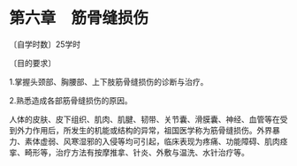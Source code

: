 # 第六章　筋骨缝损伤

〔自学时数〕25学时

〔目的要求〕

1.掌握头颈部、胸腰部、上下肢筋骨缝损伤的诊断与治疗。

2.熟悉造成各部筋骨缝损伤的原因。

人体的皮肤、皮下组织、肌肉、肌腱、韧带、关节囊、滑膜囊、神经、血管等在受到外力作用后，所发生的机能或结构的异常，祖国医学称为筋骨缝损伤。外界暴力、素体虚弱、风寒湿邪的入侵等均可引起，临床表现为疼痛、功能障碍、肌肉痉挛、畸形等，治疗方法有按摩推拿、针炎、外敷与温洗、水针治疗等。
